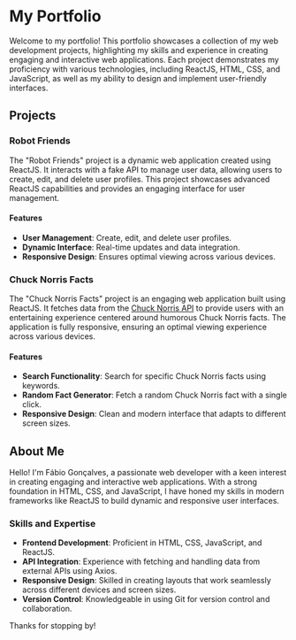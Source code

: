 # My Portfolio

Welcome to my portfolio! This portfolio showcases a collection of my web development projects, highlighting my skills and experience in creating engaging and interactive web applications. Each project demonstrates my proficiency with various technologies, including ReactJS, HTML, CSS, and JavaScript, as well as my ability to design and implement user-friendly interfaces.

## Projects

### Robot Friends

The "Robot Friends" project is a dynamic web application created using ReactJS. It interacts with a fake API to manage user data, allowing users to create, edit, and delete user profiles. This project showcases advanced ReactJS capabilities and provides an engaging interface for user management.

#### Features
- **User Management**: Create, edit, and delete user profiles.
- **Dynamic Interface**: Real-time updates and data integration.
- **Responsive Design**: Ensures optimal viewing across various devices.

### Chuck Norris Facts

The "Chuck Norris Facts" project is an engaging web application built using ReactJS. It fetches data from the [Chuck Norris API](https://api.chucknorris.io) to provide users with an entertaining experience centered around humorous Chuck Norris facts. The application is fully responsive, ensuring an optimal viewing experience across various devices.

#### Features
- **Search Functionality**: Search for specific Chuck Norris facts using keywords.
- **Random Fact Generator**: Fetch a random Chuck Norris fact with a single click.
- **Responsive Design**: Clean and modern interface that adapts to different screen sizes.

## About Me

Hello! I'm Fábio Gonçalves, a passionate web developer with a keen interest in creating engaging and interactive web applications. With a strong foundation in HTML, CSS, and JavaScript, I have honed my skills in modern frameworks like ReactJS to build dynamic and responsive user interfaces.

### Skills and Expertise

- **Frontend Development**: Proficient in HTML, CSS, JavaScript, and ReactJS.
- **API Integration**: Experience with fetching and handling data from external APIs using Axios.
- **Responsive Design**: Skilled in creating layouts that work seamlessly across different devices and screen sizes.
- **Version Control**: Knowledgeable in using Git for version control and collaboration.

Thanks for stopping by!
